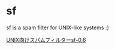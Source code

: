 # sf

sf is a spam filter for UNIX-like systems :)

[UNIX向けスパムフィルターsf-0.6](https://youtu.be/FYHZsB8btZ8)
